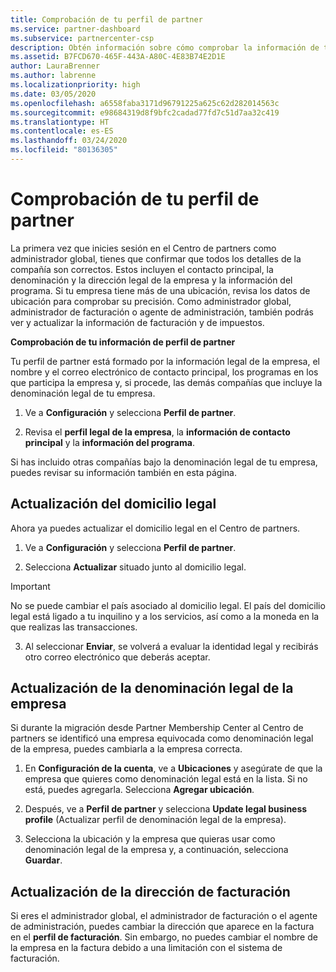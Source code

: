 ```yaml
---
title: Comprobación de tu perfil de partner
ms.service: partner-dashboard
ms.subservice: partnercenter-csp
description: Obtén información sobre cómo comprobar la información de tu empresa, como el contacto principal, la dirección y la información del programa. También puedes actualizar el domicilio legal y la dirección de facturación.
ms.assetid: B7FCD670-465F-443A-A80C-4E83B74E2D1E
author: LauraBrenner
ms.author: labrenne
ms.localizationpriority: high
ms.date: 03/05/2020
ms.openlocfilehash: a6558faba3171d96791225a625c62d282014563c
ms.sourcegitcommit: e98684319d8f9bfc2cadad77fd7c51d7aa32c419
ms.translationtype: HT
ms.contentlocale: es-ES
ms.lasthandoff: 03/24/2020
ms.locfileid: "80136305"
---
```

# <a name="verify-your-partner-profile"></a>Comprobación de tu perfil de partner

La primera vez que inicies sesión en el Centro de partners como administrador global, tienes que confirmar que todos los detalles de la compañía son correctos. Estos incluyen el contacto principal, la denominación y la dirección legal de la empresa y la información del programa. Si tu empresa tiene más de una ubicación, revisa los datos de ubicación para comprobar su precisión. Como administrador global, administrador de facturación o agente de administración, también podrás ver y actualizar la información de facturación y de impuestos. 

**Comprobación de tu información de perfil de partner**

Tu perfil de partner está formado por la información legal de la empresa, el nombre y el correo electrónico de contacto principal, los programas en los que participa la empresa y, si procede, las demás compañías que incluye la denominación legal de tu empresa.

1.  Ve a **Configuración** y selecciona **Perfil de partner**.

2.  Revisa el **perfil legal de la empresa**, la **información de contacto principal** y la **información del programa**.

Si has incluido otras compañías bajo la denominación legal de tu empresa, puedes revisar su información también en esta página.

## <a name="update-your-legal-address"></a>Actualización del domicilio legal

Ahora ya puedes actualizar el domicilio legal en el Centro de partners.

1. Ve a **Configuración** y selecciona **Perfil de partner**. 

2. Selecciona **Actualizar** situado junto al domicilio legal. 

>[!Important]
>No se puede cambiar el país asociado al domicilio legal. El país del domicilio legal está ligado a tu inquilino y a los servicios, así como a la moneda en la que realizas las transacciones. 

3. Al seleccionar **Enviar**, se volverá a evaluar la identidad legal y recibirás otro correo electrónico que deberás aceptar.

## <a name="update-legal-business"></a>Actualización de la denominación legal de la empresa

Si durante la migración desde Partner Membership Center al Centro de partners se identificó una empresa equivocada como denominación legal de la empresa, puedes cambiarla a la empresa correcta.

1. En **Configuración de la cuenta**, ve a **Ubicaciones** y asegúrate de que la empresa que quieres como denominación legal está en la lista. Si no está, puedes agregarla. Selecciona **Agregar ubicación**.

2.    Después, ve a **Perfil de partner** y selecciona **Update legal business profile** (Actualizar perfil de denominación legal de la empresa).

3.    Selecciona la ubicación y la empresa que quieras usar como denominación legal de la empresa y, a continuación, selecciona **Guardar**.

## <a name="update-your-billing-address"></a>Actualización de la dirección de facturación

Si eres el administrador global, el administrador de facturación o el agente de administración, puedes cambiar la dirección que aparece en la factura en el **perfil de facturación**. Sin embargo, no puedes cambiar el nombre de la empresa en la factura debido a una limitación con el sistema de facturación.

 


